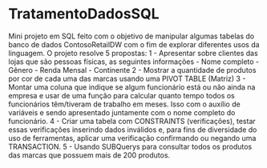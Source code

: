 # TratamentoDadosSQL
Mini projeto em SQL feito com o objetivo de manipular algumas tabelas do banco de dados ContosoRetailDW com o fim de explorar diferentes usos da linguagem.
O projeto resolve 5 propostas:
1 - Apresentar sobre clientes das lojas que são pessoas físicas, as seguintes informações
    - Nome completo
    - Gênero
    - Renda Mensal
    - Continente
2 - Mostrar a quantidade de produtos por cor de cada uma das marcas usando uma PIVOT TABLE (Matriz)
3 - Montar uma coluna que indique se algum funcionário está ou não ainda na empresa e usar de uma função para calcular quanto tempo todos os funcionários
    têm/tiveram de trabalho em meses. Isso com o auxílio de variáveis e sendo apresentado juntamente com o nome completo do funcionário.
4 - Criar uma tabela com CONSTRAINTS (verificações), testar essas verificações inserindo dados inválidos e, para fins de diversidade do uso de ferramentas,
    aplicar uma verificação confirmando ou negando uma TRANSACTION.
5 - Usando SUBQuerys para consultar todos os produtos das marcas que possuem mais de 200 produtos.
